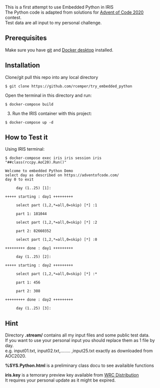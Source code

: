 This is a first attempt to use Embedded Python in IRIS  
The Python code is adapted from solutions for [Advent of Code 2020](https://adventofcode.com/) contest.  
Test data are all input to my personal challenge.

## Prerequisites
Make sure you have [git](https://git-scm.com/book/en/v2/Getting-Started-Installing-Git) and [Docker desktop](https://www.docker.com/products/docker-desktop) installed.

## Installation 

Clone/git pull this repo into any local directory

```
$ git clone https://github.com/rcemper/try_embedded_python  
```

Open the terminal in this directory and run:

```
$ docker-compose build
```

3. Run the IRIS container with this project:

```
$ docker-compose up -d
```

## How to Test it

Using IRIS terminal:

```
$ docker-compose exec iris iris session iris "##class(rccpy.AoC20).Run()"

Welcome to embedded Python Demo
select day as described on https://adventofcode.com/
day 0 to exit

     day (1..25) [1]:

+++++ starting : day1 +++++++++

     select part (1,2,*=all,0=skip) [*] :1

     part 1: 181044

     select part (1,2,*=all,0=skip) [*] :2

     part 2: 82660352

     select part (1,2,*=all,0=skip) [*] :0

+++++++++ done : day1 +++++++++

     day (1..25) [2]:

+++++ starting : day2 +++++++++

     select part (1,2,*=all,0=skip) [*] :*

     part 1: 456

     part 2: 308

+++++++++ done : day2 +++++++++

     day (1..25) [3]:
```
## Hint  
Directory __.stream/__ contains all my input files and some public test data.  
If you want to use your personal input you should replace them as 1 file by day.  
e.g. input01.txt, input02.txt,........ ,input25.txt exactly as downloaded from AOC2020.  

__%SYS.Python.html__ is a preliminary class docu to see availaible functions

__iris.key__ is a temorary preview key available from [WRC Distribution](https://wrc.intersystems.com/wrc/coDistPreview.csp)  
It requires your personal update as it might be expired.  
